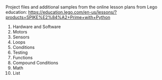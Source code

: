 Project files and additional samples from the online lesson plans from Lego education: https://education.lego.com/en-us/lessons/?products=SPIKE%E2%84%A2+Prime+with+Python

1. Hardware and Software
2. Motors
3. Sensors
4. Loops
5. Conditions
6. Testing
7. Functions
8. Compound Conditions
9. Math
10. List
    
